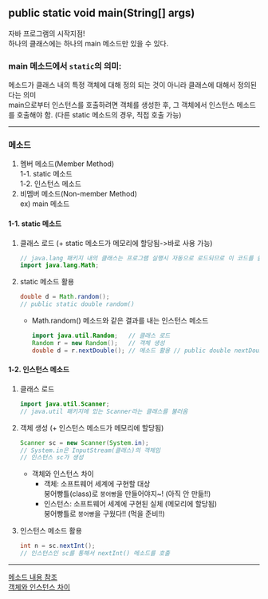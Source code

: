 
## public static void main(String[] args)
자바 프로그램의 시작지점!  
하나의 클래스에는 하나의 main 메소드만 있을 수 있다.  
### main 메소드에서 `static`의 의미:  
메소드가 클래스 내의 특정 객체에 대해 정의 되는 것이 아니라 클래스에 대해서 정의된다는 의미  
main으로부터 인스턴스를 호출하려면 객체를 생성한 후, 그 객체에서 인스턴스 메소드를 호출해야 함. (다른 static 메소드의 경우, 직접 호출 가능)  

-----------
### 메소드

1. 멤버 메소드(Member Method)  
  1-1. static 메소드  
  1-2. 인스턴스 메소드  
2. 비멤버 메소드(Non-member Method)  
   ex) main 메소드  

#### 1-1. static 메소드  
  1) 클래스 로드 (+ static 메소드가 메모리에 할당됨->바로 사용 가능)  
     ```java
     // java.lang 패키지 내의 클래스는 프로그램 실행시 자동으로 로드되므로 이 코드를 쓸 필요 없음
     import java.lang.Math;
     ```
  
  2) static 메소드 활용  
     ```java
     double d = Math.random();
     // public static double random()
     ```
     * Math.random() 메소드와 같은 결과를 내는 인스턴스 메소드  
       ```java
       import java.util.Random;   // 클래스 로드
       Random r = new Random();   // 객체 생성
       double d = r.nextDouble(); // 메소드 활용 // public double nextDouble()
       ```
       
     
#### 1-2. 인스턴스 메소드  
  1) 클래스 로드  
     ```java
     import java.util.Scanner;
     // java.util 패키지에 있는 Scanner라는 클래스를 불러옴
     ```
  2) 객체 생성 (+ 인스턴스 메소드가 메모리에 할당됨)  
     ```java
     Scanner sc = new Scanner(System.in);
     // System.in은 InputStream(클래스)의 객체임
     // 인스턴스 sc가 생성
     ```
     - 객체와 인스턴스 차이  
       - 객체: 소프트웨어 세계에 구현할 대상   
         붕어빵틀(class)로 `붕어빵`을 만들어야지~! (아직 안 만듦!!)           
       - 인스턴스: 소프트웨어 세계에 구현된 실체 (메모리에 할당됨)  
         붕어빵틀로 `붕어빵`을 구웠다!! (먹을 준비!!)  
         
  3) 인스턴스 메소드 활용  
     ```java
     int n = sc.nextInt();
     // 인스턴스인 sc를 통해서 nextInt() 메소드를 호출
     ```

___
 [메소드 내용 참조](http://kin.naver.com/qna/detail.nhn?d1id=1&dirId=1040201&docId=64370479&qb=7J247Iqk7YS07IqkIOuplOyGjOuTnCDtgbTrnpjsiqQg66mU7IaM65Oc&enc=utf8&section=kin&rank=1&search_sort=0&spq=0&pid=gKa/Cwoi5Ulssu0DroZsss--072431&sid=TMF@qbRSwUwAAEYZTLA)  
 [객체와 인스턴스 차이](http://cerulean85.tistory.com/149)  
